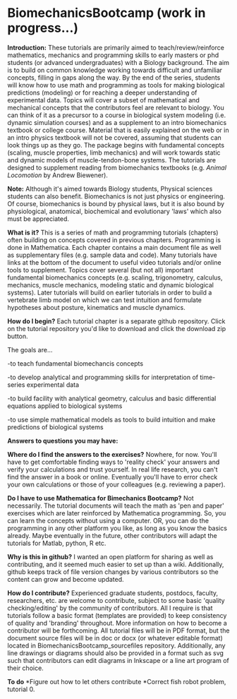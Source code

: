 BiomechanicsBootcamp (work in progress...)
====================
<b>Introduction:</b>
These tutorials are primarily aimed to teach/review/reinforce mathematics, mechanics and programming skills to early masters or phd students (or advanced undergraduates) with a Biology background. The aim is to build on common knowledge working towards difficult and unfamiliar concepts, filling in gaps along the way. By the end of the series, students will know how to use math and programming as tools for making biological predictions (modeling) or for reaching a deeper understanding of experimental data.  Topics will cover a subset of mathematical and mechanical concepts that the contributors feel are relevant to biology.  You can think of it as a precursor to a course in biological system modeling (i.e. dynamic simulation courses) and as a supplement to an intro biomechanics textbook or college course. Material that is easily explained on the web or in an intro physics textbook will not be covered, assuming that students can look things up as they go. The package begins with fundamental concepts (scaling, muscle properties, limb mechanics) and will work towards static and dynamic models of muscle-tendon-bone systems. The tutorials are designed to supplement reading from biomechanics textbooks (e.g. <i>Animal Locomotion</i> by Andrew Biewener).     

<b>Note:</b> Although it's aimed towards Biology students, Physical sciences students can also benefit. Biomechanics is not just physics or engineering. Of course, biomechanics is bound by physical laws, but it is also bound by physiological, anatomical, biochemical and evolutionary 'laws' which also must be appreciated.

<b>What is it?</b>
This is a series of math and programming tutorials (chapters) often building on concepts covered in previous chapters. Programming is done in Mathematica. Each chapter contains a main document file as well as supplementary files (e.g. sample data and code).  Many tutorials have links at the bottom of the document to useful video tutorials and/or online tools to supplement.  Topics cover several (but not all) important fundamental biomechanics concepts (e.g. scaling, trigonometry, calculus, mechanics, muscle mechanics, modeling static and dynamic biological systems).  Later tutorials will build on earlier tutorials in order to build a vertebrate limb model on which we can test intuition and formulate hypotheses about posture, kinematics and muscle dynamics.

<b>How do I begin?</b>
Each tutorial chapter is a separate github repository. Click on the tutorial repository you'd like to download and click the download zip button.

The goals are...

-to teach fundamental biomechancis concepts

-to develop analytical and programming skills for interpretation of time-series experimental data

-to build facility with analytical geometry, calculus and basic differential equations applied to biological systems

-to use simple mathematical models as tools to build intuition and make predictions of biological systems

<b>Answers to questions you may have:</b>

<b>Where do I find the answers to the exercises?</b>
Nowhere, for now. You'll have to get comfortable finding ways to 'reality check' your answers and verify your calculations and trust yourself. In real life research, you can't find the answer in a book or online. Eventually you'll have to error check your own calculations or those of your colleagues (e.g. reviewing a paper).  

<b>Do I have to use Mathematica for Bimechanics Bootcamp?</b>
Not necessarily. The tutorial documents will teach the math as 'pen and paper' exercises which are later reinforced by Mathematica programming.  So, you can learn the concepts without using a computer.  OR, you can do the programming in any other platform you like, as long as you know the basics already.  Maybe eventually in the future, other contributors will adapt the tutorials for Matlab, python, R etc. 


<b>Why is this in github?</b>
I wanted an open platform for sharing as well as contributing, and it seemed much easier to set up than a wiki.  Additionally, github keeps track of file version changes by various contributors so the content can grow and become updated. 

<b>How do I contribute?</b>
Experienced graduate students, postdocs, faculty, researchers, etc. are welcome to contribute, subject to some basic 'quality checking/editing' by the community of contributors.  All I require is that tutorials follow a basic format (templates are provided) to keep consistency of quality and 'branding' throughout.  More information on how to become a contributor will be forthcoming.  All tutorial files will be in PDF format, but the document source files will be in doc or docx (or whatever editable format) located in BiomechanicsBootcamp_sourcefiles repository.  Additionally, any line drawings or diagrams should also be provided in a format such as svg such that contributors can edit diagrams in Inkscape or a line art program of their choice.  

<b>To do</b>
*Figure out how to let others contribute
*Correct fish robot problem, tutorial 0.
